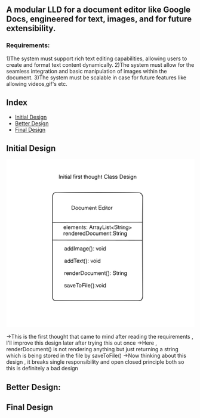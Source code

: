 ## A modular LLD for a document editor like Google Docs, engineered for text, images, and for future extensibility.


### Requirements:

1)The system must support rich text editing capabilities, allowing users to create and format text content dynamically.
2)The system must allow for the seamless integration and basic manipulation of images within the document.
3)The system must be scalable in case for future features like allowing videos,gif's etc.


## Index
- [Initial Design](#initial-design)
- [Better Design](#better-design)
- [Final Design](#final-design)


## Initial Design

![alt text](image.png)

->This is the first thought that came to mind after reading the requirements , I'll improve this design later after trying this out once
->Here , renderDocument() is not rendering anything but just returning a string which is being stored in the file by saveToFile()
->Now thinking about this design , it breaks single responsibility and open closed principle both so this is definitely a bad design

## Better Design:







## Final Design

